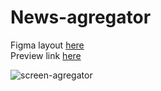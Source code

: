 # News-agregator
Figma layout [here](https://www.figma.com/file/RoVKEmePmyt5Ef7YJCOHMw/NEWS-(Intensive)?node-id=0%3A1)<br>
Preview link [here](https://pesukarhutg.github.io/news-agregator/)<br>

![screen-agregator](https://user-images.githubusercontent.com/39487464/159510080-076dd227-cfbf-400e-b299-019b15ac0f36.JPG)
